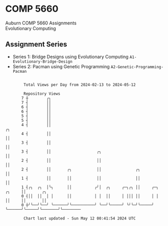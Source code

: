 # COMP 5660
Auburn COMP 5660 Assignments  
Evolutionary Computing

## Assignment Series
- Series 1: Bridge Designs using Evolutionary Computing `A1-Evolutionary-Bridge-Design`
- Series 2: Pacman using Genetic Programming `A2-Genetic-Programming-Pacman`

```

        Total Views per Day from 2024-02-13 to 2024-05-12

        Repository Views
       7 ┼        ╭╮
       7 ┤        ││
       6 ┤        ││
       6 ┤        ││
       5 ┤        ││
       5 ┤        ││
       4 ┤        ││                                                            ╭╮
       4 ┤        ││                                                            ││
       3 ┤        ││                                                            ││
       3 ┤        ││                    ╭╮                                      ││
       2 ┤        ││                    ││                                      ││
       2 ┤        ││       ╭╮           ││               ╭╮                     ││
       1 ┤        ││       ││           ││               ││                     ││
       1 ┤╭╮  ╭╮  │╰╮      ││          ╭╯│  ╭╮     ╭─╮╭╮ ││     ╭─╮      ╭╮     ││       ╭╮
       0 ┤││  ││  │ │      ││          │ │  ││     │ │││ ││     │ │      ││     ││       ││
       0 ┼╯╰──╯╰──╯ ╰──────╯╰──────────╯ ╰──╯╰─────╯ ╰╯╰─╯╰─────╯ ╰──────╯╰─────╯╰───────╯╰────────

        Chart last updated - Sun May 12 00:41:54 2024 UTC
        
```
